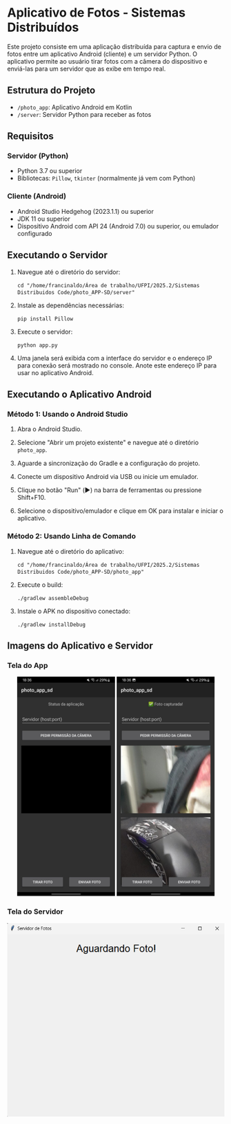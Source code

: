 # Aplicativo de Fotos - Sistemas Distribuídos

Este projeto consiste em uma aplicação distribuída para captura e envio de fotos entre um aplicativo Android (cliente) e um servidor Python. O aplicativo permite ao usuário tirar fotos com a câmera do dispositivo e enviá-las para um servidor que as exibe em tempo real.

## Estrutura do Projeto

- `/photo_app`: Aplicativo Android em Kotlin
- `/server`: Servidor Python para receber as fotos

## Requisitos

### Servidor (Python)
- Python 3.7 ou superior
- Bibliotecas: `Pillow`, `tkinter` (normalmente já vem com Python)

### Cliente (Android)
- Android Studio Hedgehog (2023.1.1) ou superior
- JDK 11 ou superior
- Dispositivo Android com API 24 (Android 7.0) ou superior, ou emulador configurado

## Executando o Servidor

1. Navegue até o diretório do servidor:
   ```
   cd "/home/francinaldo/Área de trabalho/UFPI/2025.2/Sistemas Distribuidos Code/photo_APP-SD/server"
   ```

2. Instale as dependências necessárias:
   ```
   pip install Pillow
   ```

3. Execute o servidor:
   ```
   python app.py
   ```

4. Uma janela será exibida com a interface do servidor e o endereço IP para conexão será mostrado no console.
   Anote este endereço IP para usar no aplicativo Android.

## Executando o Aplicativo Android

### Método 1: Usando o Android Studio

1. Abra o Android Studio.

2. Selecione "Abrir um projeto existente" e navegue até o diretório `photo_app`.

3. Aguarde a sincronização do Gradle e a configuração do projeto.

4. Conecte um dispositivo Android via USB ou inicie um emulador.

5. Clique no botão "Run" (▶️) na barra de ferramentas ou pressione Shift+F10.

6. Selecione o dispositivo/emulador e clique em OK para instalar e iniciar o aplicativo.

### Método 2: Usando Linha de Comando

1. Navegue até o diretório do aplicativo:
   ```
   cd "/home/francinaldo/Área de trabalho/UFPI/2025.2/Sistemas Distribuidos Code/photo_APP-SD/photo_app"
   ```

2. Execute o build:
   ```
   ./gradlew assembleDebug
   ```

3. Instale o APK no dispositivo conectado:
   ```
   ./gradlew installDebug
   ```

## Imagens do Aplicativo e Servidor

### Tela do App
<div align="center">

  <img src="./img/appinicial.jpg" alt="Tela Inicial do App" width="45%"/>
  <img src="./img/telaapp.jpg" alt="Tela do App Pós-foto" width="45%"/>

</div>

### Tela do Servidor
![Tela do Servidor](./img/servidor.png)
